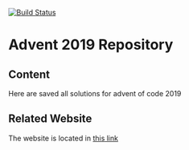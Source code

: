 [![Build Status](https://travis-ci.org/Cpavrai/advent2019.svg?branch=master)](https://travis-ci.org/Cpavrai/advent2019)

# Advent 2019 Repository
## Content
Here are saved all solutions for advent of code 2019
## Related Website
The website is located in [this link](https://adventofcode.com/)
